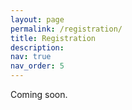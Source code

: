 ```yaml
---
layout: page
permalink: /registration/
title: Registration
description: 
nav: true
nav_order: 5
---
```


Coming soon.